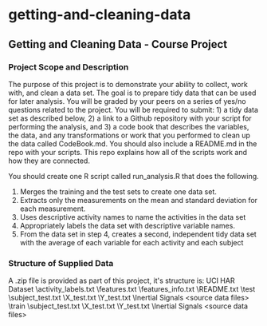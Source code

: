 # getting-and-cleaning-data
## Getting and Cleaning Data - Course Project

### Project Scope and Description 
The purpose of this project is to demonstrate your ability to collect, work with, and clean a data set. The goal is to prepare tidy data that can be used for later analysis. You will be graded by your peers on a series of yes/no questions related to the project. You will be required to submit: 1) a tidy data set as described below, 2) a link to a Github repository with your script for performing the analysis, and 3) a code book that describes the variables, the data, and any transformations or work that you performed to clean up the data called CodeBook.md. You should also include a README.md in the repo with your scripts. This repo explains how all of the scripts work and how they are connected.

You should create one R script called run_analysis.R that does the following.

1. Merges the training and the test sets to create one data set.
2. Extracts only the measurements on the mean and standard deviation for each measurement.
3. Uses descriptive activity names to name the activities in the data set
4. Appropriately labels the data set with descriptive variable names.
5. From the data set in step 4, creates a second, independent tidy data set with the average of each variable for each activity and each subject

### Structure of Supplied Data

A .zip file is provided as part of this project, it's structure is:
UCI HAR Dataset
  \activity_labels.txt
  \features.txt
  \features_info.txt
  \README.txt
  \test
    \subject_test.txt
    \X_test.txt
    \Y_test.txt
    \Inertial Signals
      \<source data files>
    \train
    \subject_test.txt
    \X_test.txt
    \Y_test.txt
    \Inertial Signals
      \<source data files>

